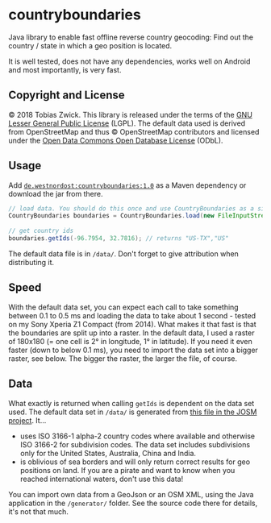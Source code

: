 # countryboundaries

Java library to enable fast offline reverse country geocoding: Find out the country / state in which a geo position is located.

It is well tested, does not have any dependencies, works well on Android and most importantly, is very fast.

## Copyright and License

© 2018 Tobias Zwick. This library is released under the terms of the [GNU Lesser General Public License](http://www.gnu.org/licenses/lgpl-3.0.html) (LGPL).
The default data used is derived from OpenStreetMap and thus © OpenStreetMap contributors and licensed under the [Open Data Commons Open Database License](https://opendatacommons.org/licenses/odbl/) (ODbL).

## Usage

Add [`de.westnordost:countryboundaries:1.0`](https://maven-repository.com/artifact/de.westnordost/countryboundaries/1.0) as a Maven dependency or download the jar from there.

```java
// load data. You should do this once and use CountryBoundaries as a singleton.
CountryBoundaries boundaries = CountryBoundaries.load(new FileInputStream("boundaries.ser"));
	
// get country ids
boundaries.getIds(-96.7954, 32.7816); // returns "US-TX","US"
```

The default data file is in `/data/`. Don't forget to give attribution when distributing it.

## Speed

With the default data set, you can expect each call to take something between 0.1 to 0.5 ms and loading the data to take about 1 second - tested on my Sony Xperia Z1 Compact (from 2014). What makes it that fast is that the boundaries are split up into a raster. In the default data, I used a raster of 180x180 (= one cell is 2° in longitude, 1° in latitude).
If you need it even faster (down to below 0.1 ms), you need to import the data set into a bigger raster, see below. The bigger the raster, the larger the file, of course.

## Data

What exactly is returned when calling `getIds` is dependent on the data set used. The default data set in `/data/` is generated from [this file in the JOSM project](https://josm.openstreetmap.de/export/HEAD/josm/trunk/data/boundaries.osm). It...
- uses ISO 3166-1 alpha-2 country codes where available and otherwise ISO 3166-2 for subdivision codes. The data set includes subdivisions only for the United States, Australia, China and India.
- is oblivious of sea borders and will only return correct results for geo positions on land. If you are a pirate and want to know when you reached international waters, don't use this data!

You can import own data from a GeoJson or an OSM XML, using the Java application in the `/generator/` folder. See the source code there for details, it's not that much.
